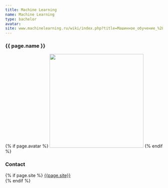 ```yaml
---
title: Machine Learning
name: Machine Learning
type: bachelor
avatar:
site: www.machinelearning.ru/wiki/index.php?title=Машинное_обучение_%28курс_лекций%2C_К.В.Воронцов%29
---
```


<h3 class="title">{{ page.name }}</h3>

{% if page.avatar %}
<img width="300" src="{{site.baseurl}}/images/course/{{page.avatar}}">
{% endif %}

### Contact

{% if page.site %}
[{{page.site}}](https://{{page.site}})<br>
{% endif %}
